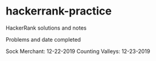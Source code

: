 # hackerrank-practice
HackerRank solutions and notes

Problems and date completed

Sock Merchant: 12-22-2019
Counting Valleys: 12-23-2019
